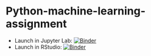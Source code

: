 # Python-machine-learning-assignment
 - Launch in Jupyter Lab: [![Binder](http://mybinder.org/badge.svg)](http://mybinder.org/v2/gh/Hemasivakumar89/Python-machine-learning-assignment/main?urlpath=lab)
 - Launch in RStudio: [![Binder](http://mybinder.org/badge.svg)](http://mybinder.org/v2/gh/Hemasivakumar89/Python-machine-learning-assignment/main?urlpath=rstudio)
